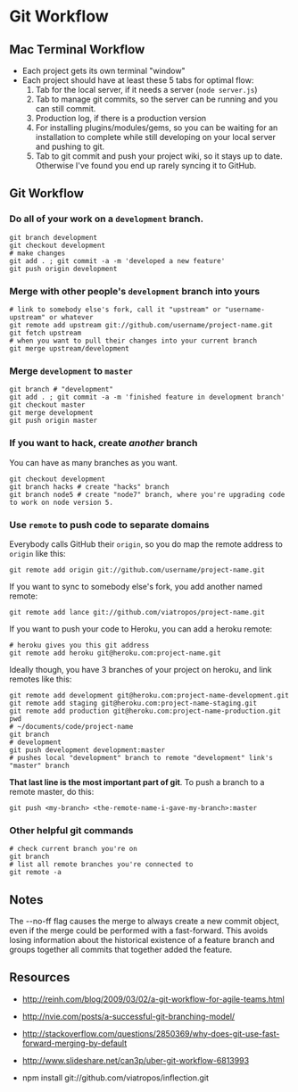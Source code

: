 # Git Workflow

## Mac Terminal Workflow

- Each project gets its own terminal "window"
- Each project should have at least these 5 tabs for optimal flow:
  1. Tab for the local server, if it needs a server (`node server.js`)
  2. Tab to manage git commits, so the server can be running and you can still commit.
  3. Production log, if there is a production version
  4. For installing plugins/modules/gems, so you can be waiting for an installation to complete while still developing on your local server and pushing to git.
  5. Tab to git commit and push your project wiki, so it stays up to date.  Otherwise I've found you end up rarely syncing it to GitHub.

## Git Workflow

### Do all of your work on a `development` branch.

```
git branch development
git checkout development
# make changes
git add . ; git commit -a -m 'developed a new feature'
git push origin development
```

### Merge with other people's `development` branch into yours

```
# link to somebody else's fork, call it "upstream" or "username-upstream" or whatever
git remote add upstream git://github.com/username/project-name.git
git fetch upstream
# when you want to pull their changes into your current branch
git merge upstream/development
```

### Merge `development` to `master`

```
git branch # "development"
git add . ; git commit -a -m 'finished feature in development branch'
git checkout master
git merge development
git push origin master
```

### If you want to hack, create _another_ branch

You can have as many branches as you want.

```
git checkout development
git branch hacks # create "hacks" branch
git branch node5 # create "node7" branch, where you're upgrading code to work on node version 5.
```

### Use `remote` to push code to separate domains

Everybody calls GitHub their `origin`, so you do map the remote address to `origin` like this:

```
git remote add origin git://github.com/username/project-name.git
```

If you want to sync to somebody else's fork, you add another named remote:

```
git remote add lance git://github.com/viatropos/project-name.git
```

If you want to push your code to Heroku, you can add a heroku remote:

```
# heroku gives you this git address
git remote add heroku git@heroku.com:project-name.git
```

Ideally though, you have 3 branches of your project on heroku, and link remotes like this:

```
git remote add development git@heroku.com:project-name-development.git
git remote add staging git@heroku.com:project-name-staging.git
git remote add production git@heroku.com:project-name-production.git
pwd
# ~/documents/code/project-name
git branch
# development
git push development development:master
# pushes local "development" branch to remote "development" link's "master" branch
```

**That last line is the most important part of git**.  To push a branch to a remote master, do this:

```
git push <my-branch> <the-remote-name-i-gave-my-branch>:master
```

### Other helpful git commands

```
# check current branch you're on
git branch
# list all remote branches you're connected to
git remote -a
```

## Notes

The --no-ff flag causes the merge to always create a new commit object, even if the merge could be performed with a fast-forward. This avoids losing information about the historical existence of a feature branch and groups together all commits that together added the feature.

## Resources

- http://reinh.com/blog/2009/03/02/a-git-workflow-for-agile-teams.html
- http://nvie.com/posts/a-successful-git-branching-model/
- http://stackoverflow.com/questions/2850369/why-does-git-use-fast-forward-merging-by-default
- http://www.slideshare.net/can3p/uber-git-workflow-6813993

- npm install git://github.com/viatropos/inflection.git